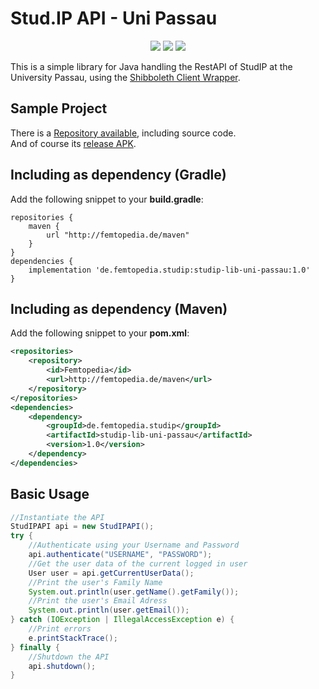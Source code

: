 # Stud.IP API - Uni Passau
<p align="center">
  <a target="_blank" href="https://travis-ci.org/ThexXTURBOXx/studip-lib-uni-passau"><img src="https://travis-ci.org/ThexXTURBOXx/studip-lib-uni-passau.svg?branch=master"></a>
  <a target="_blank" href="http://femtopedia.de/studip/index.php"><img src="https://img.shields.io/website-up-down-green-red/http/www.femtopedia.de/index.php.svg?label=Repository"></a>
  <a target="_blank" href="https://github.com/ThexXTURBOXx/studip-lib-uni-passau/tags"><img src="https://img.shields.io/github/tag/thexxturboxx/studip-lib-uni-passau.svg"></a>
</p>
<p>This is a simple library for Java handling the RestAPI of StudIP at the University Passau, using the <a target="_blank" href="https://github.com/ThexXTURBOXx/shib-uni-passau">Shibboleth Client Wrapper</a>.</p>

## Sample Project
There is a [Repository available](https://github.com/ThexXTURBOXx/studip-app-uni-passau), including source code.<br>
And of course its [release APK](http://femtopedia.de/studip/index.php).

## Including as dependency (Gradle)
Add the following snippet to your **build.gradle**:
```Gradle
repositories {
    maven {
        url "http://femtopedia.de/maven"
    }
}
dependencies {
    implementation 'de.femtopedia.studip:studip-lib-uni-passau:1.0'
}
```

## Including as dependency (Maven)
Add the following snippet to your **pom.xml**:
```xml
<repositories>
    <repository>
        <id>Femtopedia</id>
        <url>http://femtopedia.de/maven</url>
    </repository>
</repositories>
<dependencies>
    <dependency>
        <groupId>de.femtopedia.studip</groupId>
        <artifactId>studip-lib-uni-passau</artifactId>
        <version>1.0</version>
    </dependency>
</dependencies>
```

## Basic Usage
```Java
//Instantiate the API
StudIPAPI api = new StudIPAPI();
try {
    //Authenticate using your Username and Password
    api.authenticate("USERNAME", "PASSWORD");
    //Get the user data of the current logged in user
    User user = api.getCurrentUserData();
    //Print the user's Family Name
    System.out.println(user.getName().getFamily());
    //Print the user's Email Adress
    System.out.println(user.getEmail());
} catch (IOException | IllegalAccessException e) {
    //Print errors
    e.printStackTrace();
} finally {
    //Shutdown the API
    api.shutdown();
}
```

